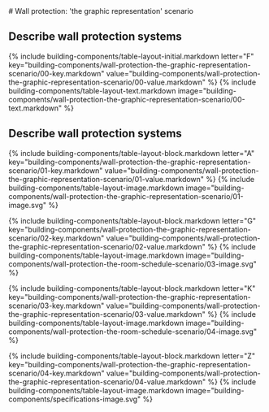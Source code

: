 <div data-role="collapsible" data-inset="false">
# Wall protection: 'the graphic representation' scenario

<dl>

## <span class="caps">**Describe wall protection systems**</span>

{% include building-components/table-layout-initial.markdown letter="F" key="building-components/wall-protection-the-graphic-representation-scenario/00-key.markdown" value="building-components/wall-protection-the-graphic-representation-scenario/00-value.markdown" %}
{% include building-components/table-layout-text.markdown image="building-components/wall-protection-the-graphic-representation-scenario/00-text.markdown" %}

## <span class="caps">**Describe** wall protection systems</span>

{% include building-components/table-layout-block.markdown letter="A" key="building-components/wall-protection-the-graphic-representation-scenario/01-key.markdown" value="building-components/wall-protection-the-graphic-representation-scenario/01-value.markdown" %}
{% include building-components/table-layout-image.markdown image="building-components/wall-protection-the-graphic-representation-scenario/01-image.svg" %}

{% include building-components/table-layout-block.markdown letter="G" key="building-components/wall-protection-the-graphic-representation-scenario/02-key.markdown" value="building-components/wall-protection-the-graphic-representation-scenario/02-value.markdown"  %}
{% include building-components/table-layout-image.markdown image="building-components/wall-protection-the-room-schedule-scenario/03-image.svg" %}

{% include building-components/table-layout-block.markdown letter="K" key="building-components/wall-protection-the-graphic-representation-scenario/03-key.markdown" value="building-components/wall-protection-the-graphic-representation-scenario/03-value.markdown"  %}
{% include building-components/table-layout-image.markdown image="building-components/wall-protection-the-room-schedule-scenario/04-image.svg" %}

{% include building-components/table-layout-block.markdown letter="Z" key="building-components/wall-protection-the-graphic-representation-scenario/04-key.markdown" value="building-components/wall-protection-the-graphic-representation-scenario/04-value.markdown"  %}
{% include building-components/table-layout-image.markdown image="building-components/specifications-image.svg" %}

</dl></div>
